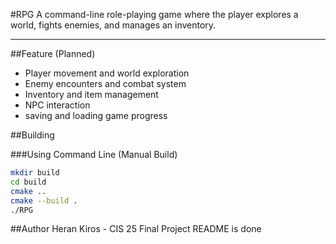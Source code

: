#RPG 
A command-line role-playing game where the player explores a world, fights enemies, and manages an inventory.

---

##Feature (Planned)
- Player movement and world exploration
- Enemy encounters and combat system
- Inventory and item management
- NPC interaction
- saving and loading game progress

##Building

###Using Command Line (Manual Build)
```bash
mkdir build
cd build
cmake ..
cmake --build .
./RPG
```
##Author
Heran Kiros - CIS 25 Final Project
README is done
